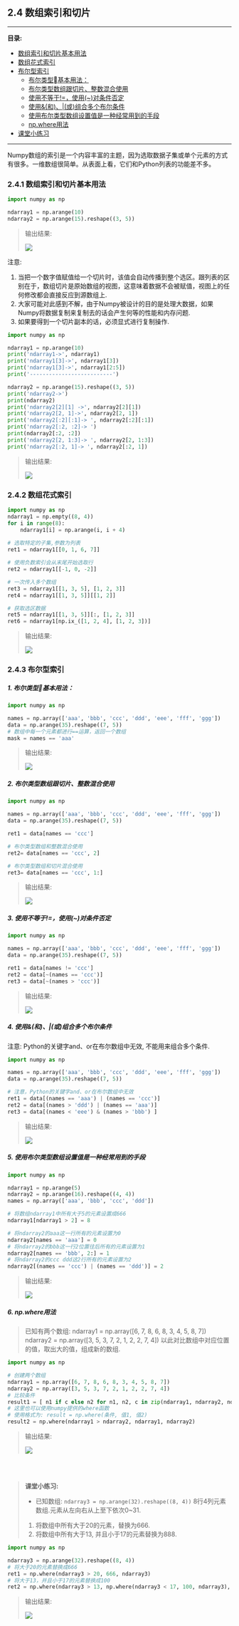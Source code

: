 ## 2.4 数组索引和切片
---

**目录:**
* [数组索引和切片基本用法](#2.4.1)
* [数组花式索引](#2.4.2)
* [布尔型索引](#2.4.3)
    * [布尔类型基本用法：](#2.4.3.1)
    * [布尔类型数组跟切片、整数混合使用](#2.4.3.2)
    * [使用不等于!=，使用(~)对条件否定](#2.4.3.3)
    * [使用&(和)、|(或)组合多个布尔条件](#2.4.3.4)
    * [使用布尔类型数组设置值是一种经常用到的手段](#2.4.3.5)
    * [np.where用法](#2.4.3.6)
* [课堂小练习](#2.4.3.7)
---

Numpy数组的索引是一个内容丰富的主题，因为选取数据子集或单个元素的方式有很多。一维数组很简单。从表面上看，它们和Python列表的功能差不多。

<span id='2.4.1'></span>
### 2.4.1 数组索引和切片基本用法

```python
import numpy as np

ndarray1 = np.arange(10)
ndarray2 = np.arange(15).reshape((3, 5))
```

> 输出结果:
>
>![](images/10.png)

注意:
1. 当把一个数字值赋值给一个切片时，该值会自动传播到整个选区。跟列表的区别在于，数组切片是原始数组的视图，这意味着数据不会被赋值，视图上的任何修改都会直接反应到源数组上.
1. 大家可能对此感到不解，由于Numpy被设计的目的是处理大数据，如果Numpy将数据复制来复制去的话会产生何等的性能和内存问题.
1. 如果要得到一个切片副本的话，必须显式进行复制操作.

```python
import numpy as np

ndarray1 = np.arange(10)
print('ndarray1->', ndarray1)
print('ndarray1[3]->', ndarray1[3])
print('ndarray1[3]->', ndarray1[2:5])
print('--------------------------')

ndarray2 = np.arange(15).reshape((3, 5))
print('ndarray2->')
print(ndarray2)
print('ndarray2[2][1] ->', ndarray2[2][1]) 
print('ndarray2[2, 1]->', ndarray2[2, 1])
print('ndarray2[:2][:1]-> ', ndarray2[:2][:1])
print('ndarray2[:2, :2]-> ')
print(ndarray2[:2, :2])
print('ndarray2[2, 1:3]-> ', ndarray2[2, 1:3])
print('ndarray2[:2, 1]-> ', ndarray2[:2, 1])
```

> 输出结果:
>
>![](images/11.png)

<span id='2.4.2'></span>
### 2.4.2 数组花式索引

```python
import numpy as np
ndarray1 = np.empty((8, 4))
for i in range(8):
    ndarray1[i] = np.arange(i, i + 4)
    
# 选取特定的子集,参数为列表
ret1 = ndarray1[[0, 1, 6, 7]]

# 使用负数索引会从末尾开始选取行
ret2 = ndarray1[[-1, 0, -2]]

# 一次传入多个数组
ret3 = ndarray1[[1, 3, 5], [1, 2, 3]]
ret4 = ndarray1[[1, 3, 5]][[1, 2]]

# 获取选区数据
ret5 = ndarray1[[1, 3, 5]][:, [1, 2, 3]]
ret6 = ndarray1[np.ix_([1, 2, 4], [1, 2, 3])]
```

> 输出结果:
>
>![](images/12.png)


<span id='2.4.3'></span>
### 2.4.3 布尔型索引

<span id='2.4.3.1'></span>
##### 1. 布尔类型基本用法：

```python
import numpy as np

names = np.array(['aaa', 'bbb', 'ccc', 'ddd', 'eee', 'fff', 'ggg'])
data = np.arange(35).reshape((7, 5))
# 数组中每一个元素都进行==运算，返回一个数组
mask = names == 'aaa'
```

> 输出结果:
>
>![](images/13.png)

<span id='2.4.3.2'></span>
##### 2. 布尔类型数组跟切片、整数混合使用

```python
import numpy as np

names = np.array(['aaa', 'bbb', 'ccc', 'ddd', 'eee', 'fff', 'ggg'])
data = np.arange(35).reshape((7, 5))

ret1 = data[names == 'ccc']

# 布尔类型数组和整数混合使用
ret2= data[names == 'ccc', 2]

# 布尔类型数组和切片混合使用
ret3= data[names == 'ccc', 1:]
```

> 输出结果:
>
>![](images/14.png)

<span id='2.4.3.3'></span>
##### 3. 使用不等于!=，使用(~)对条件否定

```python
import numpy as np

names = np.array(['aaa', 'bbb', 'ccc', 'ddd', 'eee', 'fff', 'ggg'])
data = np.arange(35).reshape((7, 5))

ret1 = data[names != 'ccc']
ret2 = data[~(names == 'ccc')]
ret3 = data[~(names > 'ccc')]
```

> 输出结果:
>
>![](images/15.png)

<span id='2.4.3.4'></span>
##### 4. 使用&(和)、|(或)组合多个布尔条件

注意: Python的关键字and、or在布尔数组中无效, 不能用来组合多个条件.

```python
import numpy as np

names = np.array(['aaa', 'bbb', 'ccc', 'ddd', 'eee', 'fff', 'ggg'])
data = np.arange(35).reshape((7, 5))

# 注意，Python的关键字and、or在布尔数组中无效
ret1 = data[(names == 'aaa') | (names == 'ccc')]
ret2 = data[(names > 'ddd') | (names == 'aaa')]
ret3 = data[(names < 'eee') & (names > 'bbb') ]
```

> 输出结果:
>
>![](images/16.png)

<span id='2.4.3.5'></span>
##### 5. 使用布尔类型数组设置值是一种经常用到的手段

```python
import numpy as np

ndarray1 = np.arange(5)
ndarray2 = np.arange(16).reshape((4, 4))
names = np.array(['aaa', 'bbb', 'ccc', 'ddd'])

# 将数组ndarray1中所有大于5的元素设置成666
ndarray1[ndarray1 > 2] = 8

# 将ndarray2的aaa这一行所有的元素设置为0
ndarray2[names == 'aaa'] = 0
# 将ndarray2的bbb这一行2位置往后所有的元素设置为1
ndarray2[names == 'bbb', 2:] = 1
# 将ndarray2的ccc ddd这2行所有的元素设置为2
ndarray2[(names == 'ccc') | (names == 'ddd')] = 2
```

> 输出结果:
>
>![](images/17.png)

<span id='2.4.3.6'></span>
##### 6. np.where用法

>已知有两个数组:
ndarray1 = np.array([6, 7, 8, 6, 8, 3, 4, 5, 8, 7])
ndarray2 = np.array([3, 5, 3, 7, 2, 1, 2, 2, 7, 4])
>以此对比数组中对应位置的值，取出大的值，组成新的数组.

```python
import numpy as np

# 创建两个数组
ndarray1 = np.array([6, 7, 8, 6, 8, 3, 4, 5, 8, 7])
ndarray2 = np.array([3, 5, 3, 7, 2, 1, 2, 2, 7, 4])
# 比较条件
result1 = [ n1 if c else n2 for n1, n2, c in zip(ndarray1, ndarray2, ndarray1 > ndarray2) ]
# 这里也可以使用numpy提供的where函数
# 使用格式为: result = np.where(条件, 值1, 值2)
result2 = np.where(ndarray1 > ndarray2, ndarray1, ndarray2)
```

> 输出结果:
>
>![](images/18.png)

<br>
<br>

<span id='2.4.3.7'></span>
>**课堂小练习:**
>
> * 已知数组: ```ndarray3 = np.arange(32).reshape((8, 4))``` 8行4列元素数组.元素从左向右从上至下依次0~31.
> 1.  将数组中所有大于20的元素，替换为666.
> 2.  将数组中所有大于13, 并且小于17的元素替换为888.


```python
import numpy as np

ndarray3 = np.arange(32).reshape((8, 4))
# 将大于20的元素替换成666
ret1 = np.where(ndarray3 > 20, 666, ndarray3)
# 将大于13，并且小于17的元素替换成100
ret2 = np.where(ndarray3 > 13, np.where(ndarray3 < 17, 100, ndarray3), ndarray3)
```

> 输出结果:
>
>![](images/19.png)




